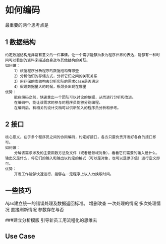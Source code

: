 #  如何编码
最重要的两个思考点是
## 1 数据结构
    约定数据结构是非常有意义的一件事情，让一个需求能够抽象为程序世界的表达，能够有一种时间可以看到的资料来描述自身及与其他结构的关联。
    如何做：
        1）根据程序分析程序的数据结构有哪些
        2）分析他们的存储方式，分析它们之间的关联关系
        3）用存储的表结构去分析实际的需求case是否满足
        4）假设数据量大的时候，瓶颈会出现在哪里
    优势：
        能在编码之前，快速拿出一个团队可以讨论的依据，从而进行分析和改进。
        在编码中，能让该需求的参与的程序员能够分别编程。
        在编码后，有相关的设计文档可以供新加入的程序员分析和参考。

## 2 接口
    核心意义，在于多个程序员之间的协同编码，约定好接口，各方只要负责开发好各自的接口即可。
    如何做：
        分解该需求涉及的主要函数方法及文件（或者是领域对象），看看它们需要的输入是什么，输出又是什么，将它们的输入和输出以约定的格式（可以是对象，也可以是原子值）进行定义即可。
    优势：
        开发工作能够快速进行，能够在一定程序上以人力换取时间。

## 一些技巧
Ajax建立统一的错误处理及数据返回标准。
增删改查 一次处理的情况 多次处理情况 直接刷新情况  参数存在与否

###建立分析模版 引导新员工用流程化的思维去
## Use Case